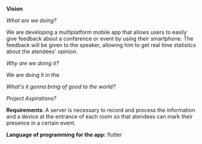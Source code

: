 
**Vision**

*What are we doing?*

We are developing a multiplatform mobile app that allows users to easily give feedback about a conference or event by using their smartphone. The feedback will be given to the speaker, allowing him to get real time statistics about the atendees' opinion.

*Why are we doing it?*

We are doing it in the 


*What's it gonna bring of good to the world?*



*Project Aspirations?*






**Requirements**:
A server is necessary to record and process the information and a device at the entrance of each room so that atendees can mark their presence in a certain event.



**Language of programming for the app:** flutter






